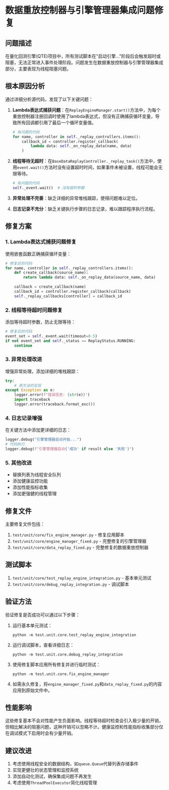 # 数据重放控制器与引擎管理器集成问题修复

## 问题描述

在量化回测引擎(QTE)项目中，所有测试脚本在"启动引擎..."阶段后会触发超时或阻塞，无法正常进入事件处理阶段。问题发生在数据重放控制器与引擎管理器集成部分，主要表现为线程阻塞问题。

## 根本原因分析

通过详细分析源代码，发现了以下关键问题：

1. **Lambda表达式捕获问题**：在`ReplayEngineManager.start()`方法中，为每个重放控制器注册回调时使用了lambda表达式，但没有正确捕获循环变量，导致所有回调都引用了最后一个循环变量值。
   
   ```python
   # 有问题的代码
   for name, controller in self._replay_controllers.items():
       callback_id = controller.register_callback(
           lambda data: self._on_replay_data(name, data)
       )
   ```

2. **线程等待无超时**：在`BaseDataReplayController._replay_task()`方法中，使用`event.wait()`方法时没有设置超时时间，如果事件未被设置，线程可能会无限等待。
   
   ```python
   # 有问题的代码
   self._event.wait()  # 没有超时参数
   ```

3. **异常处理不完善**：缺乏详细的异常堆栈跟踪，使得问题难以定位。

4. **日志记录不充分**：缺乏关键执行步骤的日志记录，难以跟踪程序执行流程。

## 修复方案

### 1. Lambda表达式捕获问题修复

使用嵌套函数正确捕获循环变量：

```python
# 修复后的代码
for name, controller in self._replay_controllers.items():
    def create_callback(source_name):
        return lambda data: self._on_replay_data(source_name, data)
    
    callback = create_callback(name)
    callback_id = controller.register_callback(callback)
    self._replay_callbacks[controller] = callback_id
```

### 2. 线程等待超时问题修复

添加等待超时参数，防止无限等待：

```python
# 修复后的代码
event_set = self._event.wait(timeout=0.5)
if not event_set and self._status == ReplayStatus.RUNNING:
    continue
```

### 3. 异常处理改进

增强异常处理，添加详细的堆栈跟踪：

```python
try:
    # 原方法的实现
except Exception as e:
    logger.error(f"错误信息: {str(e)}")
    import traceback
    logger.error(traceback.format_exc())
```

### 4. 日志记录增强

在关键方法中添加更详细的日志：

```python
logger.debug("引擎管理器启动开始...")
# 代码执行
logger.debug(f"引擎管理器启动{'成功' if result else '失败'}")
```

### 5. 其他改进

- 替换列表为线程安全队列
- 添加健康监控功能
- 添加性能指标收集
- 添加更强健的线程管理

## 修复文件

主要修复文件包括：

1. `test/unit/core/fix_engine_manager.py` - 修复应用脚本
2. `test/unit/core/engine_manager_fixed.py` - 完整修复的引擎管理器
3. `test/unit/core/data_replay_fixed.py` - 完整修复的数据重放控制器

## 测试脚本

1. `test/unit/core/test_replay_engine_integration.py` - 基本单元测试
2. `test/unit/core/debug_replay_integration.py` - 调试脚本

## 验证方法

验证修复是否成功可以通过以下步骤：

1. 运行基本单元测试：
   ```
   python -m test.unit.core.test_replay_engine_integration
   ```

2. 运行调试脚本，查看详细日志：
   ```
   python -m test.unit.core.debug_replay_integration
   ```

3. 使用修复脚本应用所有修复并进行临时测试：
   ```
   python -m test.unit.core.fix_engine_manager
   ```

4. 如需永久修复，将`engine_manager_fixed.py`和`data_replay_fixed.py`的内容应用到原始文件中。

## 性能影响

这些修复基本不会对性能产生负面影响。线程等待超时检查会引入极少量的开销，但相比解决的阻塞问题，这种开销可以忽略不计。健康监控和性能指标收集部分仅在调试模式下启用时会有少量开销。

## 建议改进

1. 考虑使用线程安全的数据结构，如`queue.Queue`代替列表存储事件
2. 实现更健壮的状态管理和监控系统
3. 添加自动化测试，确保集成问题不再发生
4. 考虑使用`ThreadPoolExecutor`简化线程管理